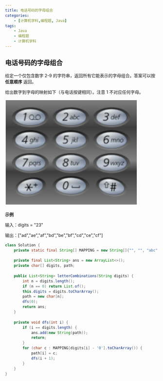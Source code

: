 ```yaml
---
title: 电话号码的字母组合
categories:
    - [计算机学科,编程题, Java]
tags:
    - Java
    - 编程题
    - 计算机学科
---
```


## 电话号码的字母组合

给定一个仅包含数字 2-9 的字符串，返回所有它能表示的字母组合。答案可以按 **任意顺序** 返回。

给出数字到字母的映射如下（与电话按键相同）。注意 1 不对应任何字母。

![image-20231228112127470](https://raw.githubusercontent.com/PigPigLetsGo/imeages/master/202312281121503.png)

**示例**

输入：digits = "23"

输出：["ad","ae","af","bd","be","bf","cd","ce","cf"]

```java
class Solution {
    private static final String[] MAPPING = new String[]{"", "", "abc", "def", "ghi", "jkl", "mno", "pqrs", "tuv", "wxyz"};

    private final List<String> ans = new ArrayList<>();
    private char[] digits, path;

    public List<String> letterCombinations(String digits) {
        int n = digits.length();
        if (n == 0) return List.of();
        this.digits = digits.toCharArray();
        path = new char[n];
        dfs(0);
        return ans;
    }

    private void dfs(int i) {
        if (i == digits.length) {
            ans.add(new String(path));
            return;
        }
        for (char c : MAPPING[digits[i] - '0'].toCharArray()) {
            path[i] = c;
            dfs(i + 1);
        }
    }
}
```